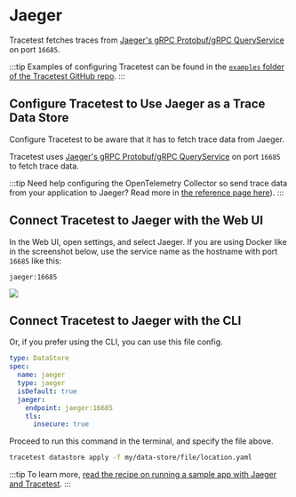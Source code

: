 # Jaeger

Tracetest fetches traces from [Jaeger's gRPC	Protobuf/gRPC QueryService](https://www.jaegertracing.io/docs/1.42/deployment/#query-service--ui) on port `16685`.

:::tip
Examples of configuring Tracetest can be found in the [`examples` folder of the Tracetest GitHub repo](https://github.com/kubeshop/tracetest/tree/main/examples). 
:::

## Configure Tracetest to Use Jaeger as a Trace Data Store

Configure Tracetest to be aware that it has to fetch trace data from Jaeger. 

Tracetest uses [Jaeger's gRPC	Protobuf/gRPC QueryService](https://www.jaegertracing.io/docs/1.42/deployment/#query-service--ui) on port `16685` to fetch trace data.

:::tip
Need help configuring the OpenTelemetry Collector so send trace data from your application to Jaeger? Read more in [the reference page here](../opentelemetry-collector-configuration-file-reference)). 
:::

## Connect Tracetest to Jaeger with the Web UI

In the Web UI, open settings, and select Jaeger. If you are using Docker like in the screenshot below, use the service name as the hostname with port `16685` like this:

```
jaeger:16685
```

![](https://res.cloudinary.com/djwdcmwdz/image/upload/v1674643178/Blogposts/Docs/screely-1674643170953_vazb9h.png)


## Connect Tracetest to Jaeger with the CLI

Or, if you prefer using the CLI, you can use this file config.

```yaml
type: DataStore
spec:
  name: jaeger
  type: jaeger
  isDefault: true
  jaeger:
    endpoint: jaeger:16685
    tls:
      insecure: true
```

Proceed to run this command in the terminal, and specify the file above.

```bash
tracetest datastore apply -f my/data-store/file/location.yaml
```

:::tip
To learn more, [read the recipe on running a sample app with Jaeger and Tracetest](../../examples-tutorials/recipes/running-tracetest-with-jaeger.md).
:::
